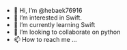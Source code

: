- 👋 Hi, I’m @hebaek76916
- 👀 I’m interested in Swift.
- 🌱 I’m currently learning Swift
- 💞️ I’m looking to collaborate on python
- 📫 How to reach me ...

<!---
hebaek76916/hebaek76916 is a ✨ special ✨ repository because its `README.md` (this file) appears on your GitHub profile.
You can click the Preview link to take a look at your changes.
--->
